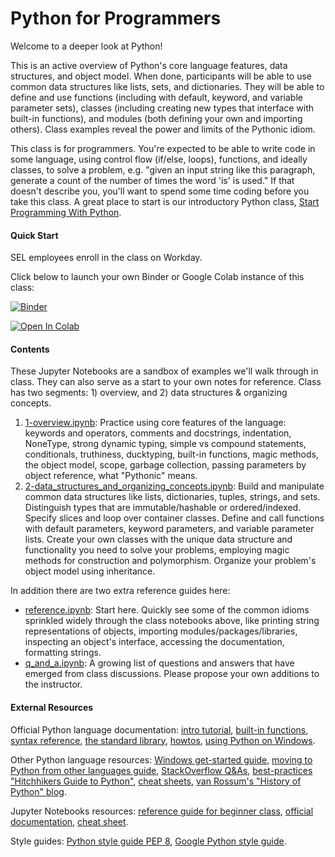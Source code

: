 # Python for Programmers

Welcome to a deeper look at Python!

This is an active overview of Python's core language
features, data structures, and object model.
When done, participants will be able to use common data structures
like lists, sets, and dictionaries. They will be able to define and use
functions (including with default, keyword, and variable parameter sets),
classes (including creating new types that interface with built-in functions),
and modules (both defining your own and importing others). Class examples
reveal the power and limits of the Pythonic idiom.

This class is for programmers. You're expected to be able to write code in some
language, using control flow (if/else, loops), functions, and ideally classes,
to solve a problem, e.g. "given an input string like this paragraph, generate
a count of the number of times the word 'is' is used."
If that doesn't describe you, you'll want to spend some time coding before you
take this class. A great place to start is our introductory Python class,
[Start Programming With Python](../StartProgrammingPython/README.md).

#### Quick Start
SEL employees enroll in the class on Workday.

Click below to launch your own Binder or Google Colab instance of this class:

[![Binder](https://mybinder.org/badge_logo.svg)](https://mybinder.org/v2/gh/Schweitzer-Engineering-Laboratories/programming-classes/main?labpath=PythonForProgrammers)

[![Open In Colab](https://colab.research.google.com/assets/colab-badge.svg)](https://colab.research.google.com/github/Schweitzer-Engineering-Laboratories/programming-classes/blob/main/PythonForProgrammers/1-overview.ipynb)

#### Contents
These Jupyter Notebooks are a sandbox of examples we'll walk through in class.
They can also serve as a start to your own notes for reference. Class has two
segments: 1) overview, and 2) data structures & organizing concepts.

1. [1-overview.ipynb](1-overview.ipynb):
   Practice using core features of the language: keywords and operators,
   comments and docstrings, indentation, NoneType, strong dynamic typing,
   simple vs compound statements, conditionals, truthiness, ducktyping,
   built-in functions, magic methods, the object model, scope, garbage
   collection, passing parameters by object reference, what "Pythonic" means.
2. [2-data_structures_and_organizing_concepts.ipynb](2-data_structures_and_organizing_concepts.ipynb):
   Build and manipulate common data structures like lists, dictionaries, tuples,
   strings, and sets. Distinguish types that are immutable/hashable or
   ordered/indexed. Specify slices and loop over container classes.
   Define and call functions with default parameters, keyword parameters,
   and variable parameter lists. Create your own classes with the unique
   data structure and functionality you need to solve your problems,
   employing magic methods for construction and polymorphism. Organize
   your problem's object model using inheritance.

In addition there are two extra reference guides here:

* [reference.ipynb](reference.ipynb):
  Start here. Quickly see some of the common idioms sprinkled widely through the
  class notebooks above, like printing string representations of objects,
  importing modules/packages/libraries, inspecting an object's interface,
  accessing the documentation, formatting strings.
* [q_and_a.ipynb](q_and_a.ipynb):
  A growing list of questions and answers that have emerged from
  class discussions. Please propose your own additions to the instructor.

#### External Resources
Official Python language documentation:
[intro tutorial](https://docs.python.org/3/tutorial/index.html),
[built-in functions](https://docs.python.org/3/library/functions.html),
[syntax reference](https://docs.python.org/3/reference/index.html),
[the standard library](https://docs.python.org/3/library/),
[howtos](https://docs.python.org/3/howto/index.html),
[using Python on Windows](https://docs.python.org/3/using/windows.html).

Other Python language resources:
[Windows get-started guide](https://docs.microsoft.com/en-us/windows/python/beginners),
[moving to Python from other languages guide](https://wiki.python.org/moin/MovingToPythonFromOtherLanguages),
[StackOverflow Q&As](https://stackoverflow.com/questions/tagged/python-3.x),
[best-practices "Hitchhikers Guide to Python"](https://docs.python-guide.org/),
[cheat sheets](https://ehmatthes.github.io/pcc/cheatsheets/README.html),
[van Rossum's "History of Python" blog](http://python-history.blogspot.com/).

Jupyter Notebooks resources:
[reference guide for beginner class](../StartProgrammingPython/0-reference.ipynb),
[official documentation](https://jupyter-notebook.readthedocs.io/en/stable/),
[cheat sheet](https://medium.com/edureka/jupyter-notebook-cheat-sheet-88f60d1aca7).

Style guides:
[Python style guide PEP 8](https://www.python.org/dev/peps/pep-0008/),
[Google Python style guide](https://google.github.io/styleguide/pyguide.html).
